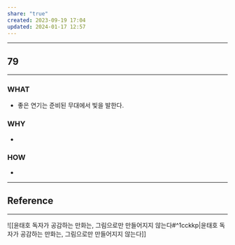 ```yaml
---
share: "true"
created: 2023-09-19 17:04
updated: 2024-01-17 12:57
---
```


---
## 79
---
### WHAT
- 좋은 연기는 준비된 무대에서 빛을 발한다.
### WHY
- 
### HOW
- 
---



## Reference
---
![[윤태호  독자가 공감하는 만화는, 그림으로만 만들어지지 않는다#^1cckkp|윤태호  독자가 공감하는 만화는, 그림으로만 만들어지지 않는다]]
